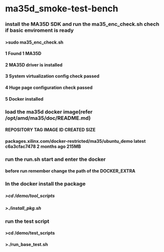 # ma35d_smoke-test-bench

### install the MA35D SDK and run the ma35_enc_check.sh chech if basic enviroment is ready
#### >sudo ma35_enc_check.sh
#### 1  Found 1 MA35D
#### 2  MA35D driver is installed
#### 3  System virtualization config check passed
#### 4  Huge page configuration check passed
#### 5  Docker installed

### load the ma35d docker image(refer /opt/amd/ma35/doc/README.md)
#### REPOSITORY                                               TAG       IMAGE ID       CREATED        SIZE
#### packages.xilinx.com/docker-restricted/ma35/ubuntu_demo   latest    c6a3cfac7478   2 months ago   215MB

### run the run.sh start and enter the docker
#### before run remember change the path of the DOCKER_EXTRA 

### In the docker install the package
##### >cd /demo/tool_scripts
##### >./install_pkg.sh

### run the test script
#### >cd /demo/test_scripts
#### >./run_base_test.sh




